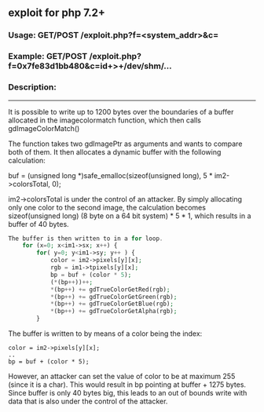 ## exploit for php 7.2+  
  
### Usage: GET/POST /exploit.php?f=<system_addr>&c=<command>  
### Example: GET/POST /exploit.php?f=0x7fe83d1bb480&c=id+>+/dev/shm/...

### Description:
------------
It is possible to write up to 1200 bytes over the boundaries of a buffer allocated in the imagecolormatch function, which then calls gdImageColorMatch()  

The function takes two gdImagePtr as arguments and wants to compare both of them. It then allocates a dynamic buffer with the following calculation:  

buf = (unsigned long *)safe_emalloc(sizeof(unsigned long), 5 * im2->colorsTotal, 0);  

im2->colorsTotal is under the control of an attacker. By simply allocating only one color to the second image, the calculation becomes sizeof(unsigned long) (8 byte on a 64 bit system) * 5 * 1, which results in a buffer of 40 bytes.  

```php
The buffer is then written to in a for loop.
	for (x=0; x<im1->sx; x++) {
		for( y=0; y<im1->sy; y++ ) {
			color = im2->pixels[y][x];
			rgb = im1->tpixels[y][x];
			bp = buf + (color * 5);
			(*(bp++))++;
			*(bp++) += gdTrueColorGetRed(rgb);
			*(bp++) += gdTrueColorGetGreen(rgb);
			*(bp++) += gdTrueColorGetBlue(rgb);
			*(bp++) += gdTrueColorGetAlpha(rgb);
		}  
```

The buffer is written to by means of a color being the index:  
```
color = im2->pixels[y][x];
..
bp = buf + (color * 5);
```
However, an attacker can set the value of color to be at maximum 255 (since it is a char). This would result in bp pointing at buffer + 1275 bytes. Since buffer is only 40 bytes big, this leads to an out of bounds write with data that is also under the control of the attacker.
